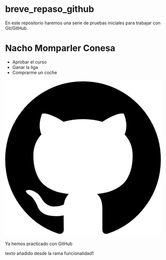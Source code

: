 # breve_repaso_github
En este repositorio haremos una serie de pruebas iniciales para trabajar con Git/GitHub.
# Nacho Momparler Conesa

- Aprobar el curso
- Ganar la liga
- Comprarme un coche

![image info](logoNacho.png)

Ya hemos practicado con GitHub

texto añadido desde la rama funcionalidad1